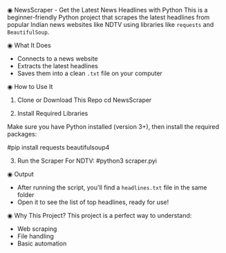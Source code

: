 ◉ NewsScraper - Get the Latest News Headlines with Python
This is a beginner-friendly Python project that scrapes the latest headlines from popular Indian news websites like NDTV using libraries like `requests` and `BeautifulSoup`.

◉ What It Does
- Connects to a news website
- Extracts the latest headlines
- Saves them into a clean `.txt` file on your computer

◉ How to Use It
 1. Clone or Download This Repo
cd NewsScraper

 2. Install Required Libraries

Make sure you have Python installed (version 3+), then install the required packages:

#pip install requests beautifulsoup4

3. Run the Scraper
 For NDTV:
#python3 scraper.pyi
 
◉ Output

* After running the script, you'll find a `headlines.txt` file in the same folder
* Open it to see the list of top headlines, ready for use!

◉ Why This Project?
This project is a perfect way to understand:
* Web scraping
* File handling
* Basic automation


